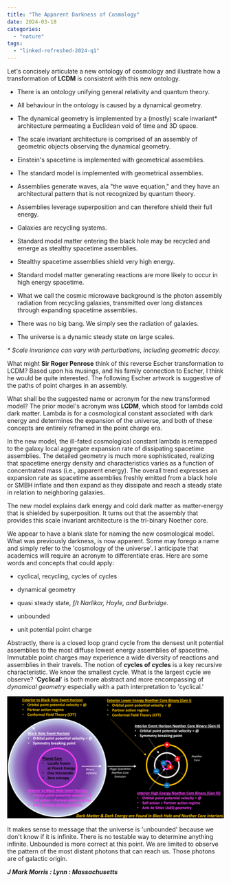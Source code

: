 ```yaml
---
title: "The Apparent Darkness of Cosmology"
date: 2024-03-18
categories: 
  - "nature"
tags: 
  - "linked-refreshed-2024-q1"
---
```


Let's concisely articulate a new ontology of cosmology and illustrate how a transformation of **LCDM** is consistent with this new ontology.

- There is an ontology unifying general relativity and quantum theory.

- All behaviour in the ontology is caused by a dynamical geometry.

- The dynamical geometry is implemented by a (mostly) scale invariant\* architecture permeating a Euclidean void of time and 3D space.

- The scale invariant architecture is comprised of an assembly of geometric objects observing the dynamical geometry.

- Einstein's spacetime is implemented with geometrical assemblies.

- The standard model is implemented with geometrical assemblies.

- Assemblies generate waves, ala "the wave equation," and they have an architectural pattern that is not recognized by quantum theory.

- Assemblies leverage superposition and can therefore shield their full energy.

- Galaxies are recycling systems.

- Standard model matter entering the black hole may be recycled and emerge as stealthy spacetime assemblies.

- Stealthy spacetime assemblies shield very high energy.

- Standard model matter generating reactions are more likely to occur in high energy spacetime.

- What we call the cosmic microwave background is the photon assembly radiation from recycling galaxies, transmitted over long distances through expanding spacetime assemblies.

- There was no big bang. We simply see the radiation of galaxies.

- The universe is a dynamic steady state on large scales.

_\* Scale invariance can vary with perturbations, including geometric decay._

What might **Sir Roger Penrose** think of this reverse Escher transformation to LCDM? Based upon his musings, and his family connection to Escher, I think he would be quite interested. The following Escher artwork is suggestive of the paths of point charges in an assembly.

What shall be the suggested name or acronym for the new transformed model? The prior model's acronym was **LCDM**, which stood for lambda cold dark matter. Lambda is for a cosmological constant associated with dark energy and determines the expansion of the universe, and both of these concepts are entirely reframed in the point charge era.

In the new model, the ill-fated cosmological constant lambda is remapped to the galaxy local aggregate expansion rate of dissipating spacetime assemblies. The detailed geometry is much more sophisticated, realizing that spacetime energy density and characteristics varies as a function of concentrated mass (i.e., apparent energy). The overall trend expresses an expansion rate as spacetime assemblies freshly emitted from a black hole or SMBH inflate and then expand as they dissipate and reach a steady state in relation to neighboring galaxies.

The new model explains dark energy and cold dark matter as matter-energy that is shielded by superposition. It turns out that the assembly that provides this scale invariant architecture is the tri-binary Noether core.

We appear to have a blank slate for naming the new cosmological model. What was previously darkness, is now apparent. Some may forego a name and simply refer to the 'cosmology of the universe'. I anticipate that academics will require an acronym to differentiate eras. Here are some words and concepts that could apply:

- cyclical, recycling, cycles of cycles

- dynamical geometry

- quasi steady state, _f/t Narlikar, Hoyle, and Burbridge._

- unbounded

- unit potential point charge

Abstractly, there is a closed loop grand cycle from the densest unit potential assemblies to the most diffuse lowest energy assemblies of spacetime. Immutable point charges may experience a wide diversity of reactions and assemblies in their travels. The notion of **cycles of cycles** is a key recursive characteristic. We know the smallest cycle. What is the largest cycle we observe? '**Cyclical**' is both more abstract and more encompassing of _dynamical geometry_ especially with a path interpretation to 'cyclical.'

![](images/dmde.png)

It makes sense to message that the universe is 'unbounded' because we don't know if it is infinite. There is no testable way to determine anything infinite. Unbounded is more correct at this point. We are limited to observe the pattern of the most distant photons that can reach us. Those photons are of galactic origin.

**_J Mark Morris : Lynn : Massachusetts_**
